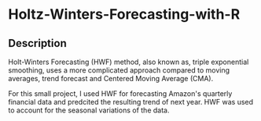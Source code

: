 # Holtz-Winters-Forecasting-with-R # 

## Description ## 
Holt-Winters Forecasting (HWF) method, also known as, triple exponential smoothing, uses a more complicated approach compared to moving averages, trend forecast and Centered Moving Average (CMA). 

For this small project, I used HWF for forecasting Amazon's quarterly financial data and predcited the resulting trend of next year. HWF was used to account for the seasonal variations of the data.
